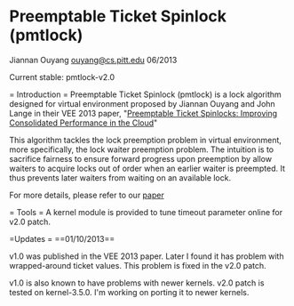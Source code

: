 # Preemptable Ticket Spinlock (pmtlock)
Jiannan Ouyang
ouyang@cs.pitt.edu
06/2013

Current stable:  pmtlock-v2.0 

= Introduction =
Preemptable Ticket Spinlock (pmtlock) is a lock algorithm designed for virtual
environment proposed by Jiannan Ouyang and John Lange in their VEE 2013 paper, 
"[Preemptable Ticket Spinlocks: Improving Consolidated Performance in the Cloud](http://www.cs.pitt.edu/~ouyang/files/publication/preemptable_lock-ouyang-vee13.pdf)"

This algorithm tackles the lock preemption problem in virtual environment, more
specifically, the lock waiter preemption problem.  The intuition is to
sacrifice fairness to ensure forward progress upon preemption by allow waiters to
acquire locks out of order when an earlier waiter is preempted.  It thus prevents later
waiters from waiting on an available lock.

For more details, please refer to our [paper](http://www.cs.pitt.edu/~ouyang/files/publication/preemptable_lock-ouyang-vee13.pdf) 

= Tools =
A kernel module is provided to tune timeout parameter online for v2.0 patch.

=Updates =
==01/10/2013==

v1.0 was published in the VEE 2013 paper. Later I found it has problem
with wrapped-around ticket values. This problem is fixed in the v2.0 patch. 

v1.0 is also known to have problems with newer kernels. v2.0 patch is tested on
kernel-3.5.0. I'm working on porting it to newer kernels.

